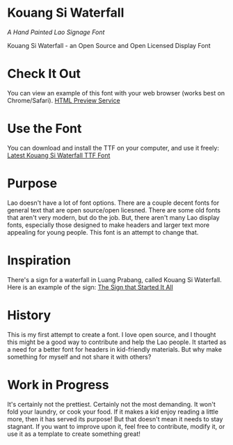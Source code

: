 # Kouang Si Waterfall
_A Hand Painted Lao Signage Font_

Kouang Si Waterfall - an Open Source and Open Licensed Display Font 

# Check It Out
You can view an example of this font with your web browser (works best on Chrome/Safari).
[HTML Preview Service](https://htmlpreview.github.io/?https://github.com/rober42539/KouangSiWaterfall/blob/master/example.html)


# Use the Font
You can download and install the TTF on your computer, and use it freely:
[Latest Kouang Si Waterfall TTF Font](https://github.com/rober42539/KouangSiWaterfall/raw/master/KouangSiWaterfall/OpenType-TT/KouangSiWaterfall-Regular.ttf)

# Purpose
Lao doesn't have a lot of font options. There are a couple decent fonts for general text that are open source/open licesned. There are some old fonts that aren't very modern, but do the job. But, there aren't many Lao display fonts, especially those designed to make headers and larger text more appealing for young people. This font is an attempt to change that.

# Inspiration
There's a sign for a waterfall in Luang Prabang, called Kouang Si Waterfall. Here is an example of the sign:
[The Sign that Started It All](https://www.flickr.com/photos/80050386@N07/35219072733/in/photolist-VEbXiX-4Z7ko3-2eZuDbi-7FWxa-8cuddi-8h8MXe-9yQvei-QLg4nN-mPBT8x-dNED6-7xuTLH-HnMKBz-GLz8FA-fP8BQH-5UwHVm-uUyA6z-R9fXij-ZVSsK4-ECJ2co-242FUya-5gxgMG-88fwUY-DusSLS-DusSsW-oT2iFT-23gU7Ys-aby9Mc-NXhQTZ-8qbUW7-abTdr4-aqQRRd-cM2Y1o-6o2NFb-K471b6-RLYi32-6tqKRf-69W5tA-85N2gJ-GGcVA-nkf2NM-dYArTQ-RNqi9-2eidi5w-PgWuDN-22b5nYv-pNLGWA-amS2mD-CPxJue-QNP9VK-ZgoF4C)

# History
This is my first attempt to create a font. I love open source, and I thought this might be a good way to contribute and help the Lao people. It started as a need for a better font for headers in kid-friendly materials. But why make something for myself and not share it with others?

# Work in Progress
It's certainly not the prettiest. Certainly not the most demanding. It won't fold your laundry, or cook your food. If it makes a kid enjoy reading a little more, then it has served its purpose! But that doesn't mean it needs to stay stagnant. If you want to improve upon it, feel free to contribute, modify it, or use it as a template to create something great!

